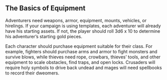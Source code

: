 ## The Basics of Equipment

Adventurers need weapons, armor, equipment, mounts, vehicles, or hirelings. If your campaign is using templates, each adventurer will already have his starting assets. If not, the player should roll 3d6 x 10 to determine his adventurer’s starting gold pieces.

Each character should purchase equipment suitable for their class. For example, fighters should purchase arms and armor to fight monsters and survive blows, while thieves need rope, crowbars, thieves’ tools, and other equipment to scale obstacles, find traps, and open locks. Crusaders will require holy symbols to drive back undead and mages will need spellbooks to record their dweomers.
